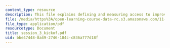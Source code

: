 ```yaml
---
content_type: resource
description: This file explains defining and measuring access to improved services.
file: /media/https%3A/open-learning-course-data-rc.s3.amazonaws.com/11-479-water-and-sanitation-infrastructure-planning-in-developing-countries-spring-2005/bbe474488a492746184cc836a777d18f_session_3_kickof.pdf
file_type: application/pdf
resourcetype: Document
title: session_3_kickof.pdf
uid: bbe47448-8a49-2746-184c-c836a777d18f
---
```

